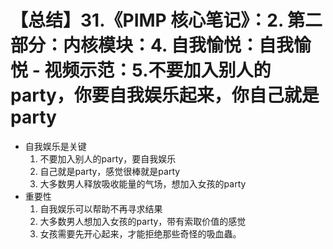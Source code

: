 # 【总结】31.《PIMP 核心笔记》：2. 第二部分：内核模块：4. 自我愉悦：自我愉悦 - 视频示范：5.不要加入别人的party，你要自我娱乐起来，你自己就是party

-   自我娱乐是关键
    1.  不要加入别人的party，要自我娱乐
    2.  自己就是party，感觉很棒就是party
    3.  大多数男人释放吸收能量的气场，想加入女孩的party
-   重要性
    1.  自我娱乐可以帮助不再寻求结果
    2.  大多数男人想加入女孩的party，带有索取价值的感觉
    3.  女孩需要先开心起来，才能拒绝那些奇怪的吸血蟲。
